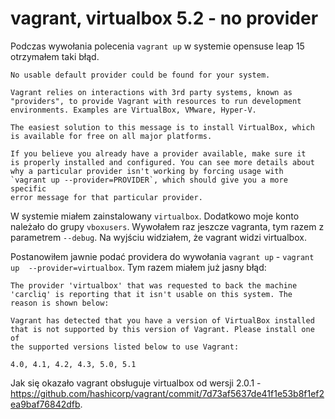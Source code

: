 # vagrant, virtualbox 5.2 - no provider

Podczas wywołania polecenia `vagrant up` w systemie opensuse leap 15 otrzymałem taki błąd.

```
No usable default provider could be found for your system.

Vagrant relies on interactions with 3rd party systems, known as
"providers", to provide Vagrant with resources to run development
environments. Examples are VirtualBox, VMware, Hyper-V.

The easiest solution to this message is to install VirtualBox, which
is available for free on all major platforms.

If you believe you already have a provider available, make sure it
is properly installed and configured. You can see more details about
why a particular provider isn't working by forcing usage with
`vagrant up --provider=PROVIDER`, which should give you a more specific
error message for that particular provider.
```

W systemie miałem zainstalowany `virtualbox`. Dodatkowo moje konto należało do grupy `vboxusers`.
Wywołałem raz jeszcze vagranta, tym razem z parametrem `--debug`.
Na wyjściu widziałem, że vagrant widzi virtualbox.

Postanowiłem jawnie podać providera do wywołania `vagrant up` - `vagrant up  --provider=virtualbox`.
Tym razem miałem już jasny błąd:

```
The provider 'virtualbox' that was requested to back the machine
'carcliq' is reporting that it isn't usable on this system. The
reason is shown below:

Vagrant has detected that you have a version of VirtualBox installed
that is not supported by this version of Vagrant. Please install one of
the supported versions listed below to use Vagrant:

4.0, 4.1, 4.2, 4.3, 5.0, 5.1
```

Jak się okazało vagrant obsługuje virtualbox od wersji 2.0.1 - https://github.com/hashicorp/vagrant/commit/7d73af5637de41f1e53b8f1ef2ea9baf76842dfb.